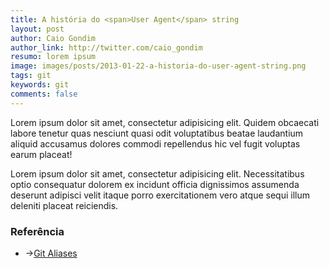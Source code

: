 ```yaml
---
title: A história do <span>User Agent</span> string
layout: post
author: Caio Gondim
author_link: http://twitter.com/caio_gondim
resumo: lorem ipsum
image: images/posts/2013-01-22-a-historia-do-user-agent-string.png
tags: git
keywords: git
comments: false
---
```


Lorem ipsum dolor sit amet, consectetur adipisicing elit. Quidem obcaecati
labore tenetur quas nesciunt quasi odit voluptatibus beatae laudantium aliquid
accusamus dolores commodi repellendus hic vel fugit voluptas earum placeat!

Lorem ipsum dolor sit amet, consectetur adipisicing elit. Necessitatibus optio
consequatur dolorem ex incidunt officia dignissimos assumenda deserunt adipisci
velit itaque porro exercitationem vero atque sequi illum deleniti placeat
reiciendis.

<aside class="fonte">
	<h3>Referência</h3>
	<ul>
		<li>→<a href="https://git.wiki.kernel.org/index.php/Aliases" alt="Git Aliases" title="Git Aliases">Git Aliases</a></li>
	</ul>
</aside>
